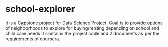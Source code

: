 # school-explorer
It is a Capstone project for Data Science Project. Goal is to provide options of neighborhoods to explore for buying/renting depending on school and child care needs
It contains the project code and 2 documents as per the requirements of coursera.
